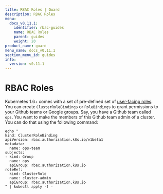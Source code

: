 ```yaml
---
title: RBAC Roles | Guard
description: RBAC Roles
menu:
  docs_v0.11.1:
    identifier: rbac-guides
    name: RBAC Roles
    parent: guides
    weight: 20
product_name: guard
menu_name: docs_v0.11.1
section_menu_id: guides
info:
  version: v0.11.1
---
```


# RBAC Roles

Kubernetes 1.6+ comes with a set of pre-defined set of [user-facing roles](https://kubernetes.io/docs/admin/authorization/rbac/#user-facing-roles). You can create `ClusterRoleBinding`s or `RoleBinding`s to grant permissions to your Github teams or Google groups. Say, you have a Github team called `ops`. You want to make the members of this Github team admin of a cluster. You can do that using the following command:

```console
echo "
kind: ClusterRoleBinding
apiVersion: rbac.authorization.k8s.io/v1beta1
metadata:
  name: ops-team
subjects:
- kind: Group
  name: ops
  apiGroup: rbac.authorization.k8s.io
roleRef:
  kind: ClusterRole
  name: cluster-admin
  apiGroup: rbac.authorization.k8s.io
" | kubectl apply -f -
```
